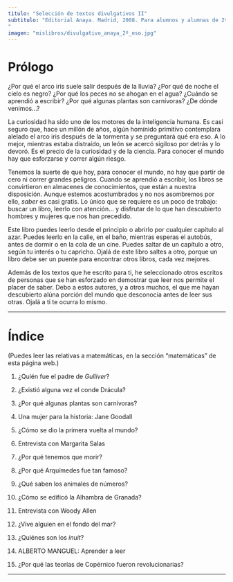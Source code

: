 ```yaml
---
titulo: "Selección de textos divulgativos II"
subtitulo: "Editorial Anaya. Madrid, 2008. Para alumnos y alumnas de 2º de Secundaria."
imagen: "mislibros/divulgativo_anaya_2º_eso.jpg"
---
```

# **Prólogo**

¿Por qué el arco iris suele salir después de la lluvia? ¿Por qué de noche el cielo es negro? ¿Por qué los peces no se ahogan en el agua? ¿Cuándo se aprendió a escribir? ¿Por qué algunas plantas son carnívoras? ¿De dónde venimos…?

La curiosidad ha sido uno de los motores de la inteligencia humana. Es casi seguro que, hace un millón de años, algún homínido primitivo contemplara alelado el arco iris después de la tormenta y se preguntará qué era eso. A lo mejor, mientras estaba distraído, un león se acercó sigiloso por detrás y lo devoró. Es el precio de la curiosidad y de la ciencia. Para conocer el mundo hay que esforzarse y correr algún riesgo.

Tenemos la suerte de que hoy, para conocer el mundo, no hay que partir de cero ni correr grandes peligros. Cuando se aprendió a escribir, los libros se convirtieron en almacenes de conocimientos, que están a nuestra disposición. Aunque estemos acostumbrados y no nos asombremos por ello, _saber_ es casi gratis. Lo único que se requiere es un poco de trabajo: buscar un libro, leerlo con atención… y disfrutar de lo que han descubierto hombres y mujeres que nos han precedido.

Este libro puedes leerlo desde el principio o abrirlo por cualquier capítulo al azar. Puedes leerlo en la calle, en el baño, mientras esperas el autobús, antes de dormir o en la cola de un cine. Puedes saltar de un capítulo a otro, según tu interés o tu capricho. Ojalá de este libro saltes a otro, porque un libro debe ser un puente para encontrar otros libros, cada vez mejores.

Además de los textos que he escrito para ti, he seleccionado otros escritos de personas que se han esforzado en demostrar que leer nos permite el placer de saber. Debo a estos autores, y a otros muchos, el que me hayan descubierto alúna porción del mundo que desconocía antes de leer sus otras. Ojalá a ti te ocurra lo mismo.

* * *

# **Índice**

(Puedes leer las relativas a matemáticas, en la sección “matemáticas” de esta página web.)

1. ¿Quién fue el padre de _Gulliver_?

2. ¿Existió alguna vez el conde Drácula?

3. ¿Por qué algunas plantas son carnívoras?

4. Una mujer para la historia: Jane Goodall

5. ¿Cómo se dio la primera vuelta al mundo?

6. Entrevista con Margarita Salas

7. ¿Por qué tenemos que morir?

8. ¿Por qué Arquímedes fue tan famoso?

9. ¿Qué saben los animales de números?

10. ¿Cómo se edificó la Alhambra de Granada?

11. Entrevista con Woody Allen

12. ¿Vive alguien en el fondo del mar?

13. ¿Quiénes son los _inuit_?

14. ALBERTO MANGUEL: Aprender a leer

15. ¿Por qué las teorías de Copérnico fueron revolucionarias?

* * *

